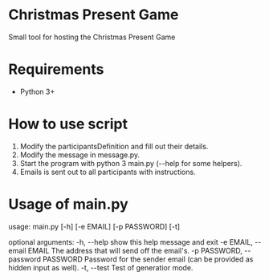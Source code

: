 # Christmas Present Game
Small tool for hosting the Christmas Present Game

# Requirements
- Python 3+

# How to use script
1. Modify the participantsDefinition and fill out their details.
2. Modify the message in message.py.
3. Start the program with python 3 main.py (--help for some helpers).
4. Emails is sent out to all participants with instructions.

# Usage  of main.py
usage: main.py [-h] [-e EMAIL] [-p PASSWORD] [-t]

optional arguments:
  -h, --help            show this help message and exit
  -e EMAIL, --email EMAIL
                        The address that will send off the email's.
  -p PASSWORD, --password PASSWORD
                        Password for the sender email (can be provided as
                        hidden input as well).
  -t, --test            Test of generatior mode.